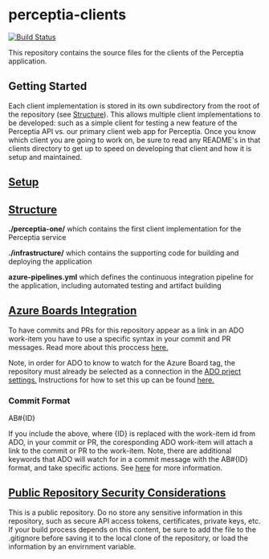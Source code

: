 # perceptia-clients

[![Build Status](https://dev.azure.com/uw-thalesians/Capstone%202019/_apis/build/status/uw-thalesians.perceptia-clients?branchName=master)](https://dev.azure.com/uw-thalesians/Capstone%202019/_build/latest?definitionId=2&branchName=master)

This repository contains the source files for the clients of the Perceptia application.

## Getting Started

Each client implementation is stored in its own subdirectory from the root of the repository (see [Structure](#structure)). This allows multiple client implementations to be developed: such as a simple client for testing a new feature of the Perceptia API vs. our primary client web app for Perceptia. Once you know which client you are going to work on, be sure to read any README's in that clients directory to get up to speed on developing that client and how it is setup and maintained.

## [Setup](#setup)

## [Structure](#structure)

**./perceptia-one/** which contains the first client implementation for the Perceptia service

**./infrastructure/** which contains the supporting code for building and deploying the application

**azure-pipelines.yml** which defines the continuous integration pipeline for the application, including automated testing and artifact building

## [Azure Boards Integration](#azure-boards-integration)

To have commits and PRs for this repository appear as a link in an ADO work-item you have to use a specific syntax in your commit and PR messages. Read more about this proccess [here.](https://docs.microsoft.com/en-us/azure/devops/boards/github/link-to-from-github?view=vsts)

Note, in order for ADO to know to watch for the Azure Board tag, the repository must already be selected as a connection in the [ADO prject settings.](https://dev.azure.com/uw-thalesians/Capstone%202019/_settings/boards-external-integration) Instructions for how to set this up can be found [here.](https://docs.microsoft.com/en-us/azure/devops/boards/github/index?view=vsts) 

### Commit Format

AB#{ID}

If you include the above, where {ID} is replaced with the work-item id from ADO, in your commit or PR, the coresponding ADO work-item will attach a link to the commit or PR to the work-item. Note, there are additional keywords that ADO will watch for in a commit message with the AB#{ID} format, and take specific actions. See [here](https://docs.microsoft.com/en-us/azure/devops/boards/github/link-to-from-github?view=vsts) for more information.  

## [Public Repository Security Considerations](#security-considerations)

This is a public repository. Do no store any sensitive information in this repository, such as secure API access tokens, certificates, private keys, etc. If your build process depends on this content, be sure to add the file to the .gitignore before saving it to the local clone of the repository, or load the information by an envirnment variable.
